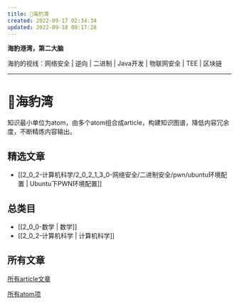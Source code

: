```yaml
---
title: 🦭海豹湾
created: 2022-09-17 02:34:34
updated: 2022-09-18 00:17:28
---
```


**海豹港湾，第二大脑**

海豹的视线：网络安全 | 逆向 | 二进制 | Java开发 | 物联网安全 | TEE | 区块链

---

# 🦭海豹湾

知识最小单位为atom，由多个atom组合成article，构建知识图谱，降低内容冗余度，不断精炼内容输出。

## 精选文章

- [[2_0_2-计算机科学/2_0_2_1_3_0-网络安全/二进制安全/pwn/ubuntu环境配置 | Ubuntu下PWN环境配置]]


## 总类目

- [[2_0_0-数学 | 数学]]
- [[2_0_2-计算机科学 | 计算机科学]]

## 所有文章

[所有article文章](https://harbor.mffseal.top/tags/article)

[所有atom项](https://harbor.mffseal.top/tags/atom)
